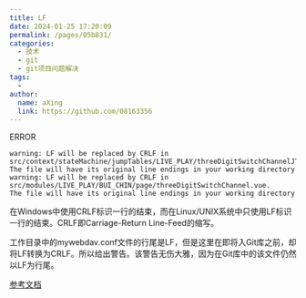 ```yaml
---
title: LF
date: 2024-01-25 17:20:09
permalink: /pages/05b831/
categories:
  - 技术
  - git
  - git项目问题解决
tags:
  - 
author: 
  name: aXing
  link: https://github.com/08163356
---
```


ERROR

```
warning: LF will be replaced by CRLF in src/context/stateMachine/jumpTables/LIVE_PLAY/threeDigitSwitchChannelJT.js.
The file will have its original line endings in your working directory
warning: LF will be replaced by CRLF in src/modules/LIVE_PLAY/BUI_CHIN/page/threeDigitSwitchChannel.vue.
The file will have its original line endings in your working directory
```

在Windows中使用CRLF标识一行的结束，而在Linux/UNIX系统中只使用LF标识一行的结束。CRLF即Carriage-Return Line-Feed的缩写。

工作目录中的mywebdav.conf文件的行尾是LF，但是这里在即将入Git库之前，却将LF转换为CRLF。所以给出警告。该警告无伤大雅，因为在Git库中的该文件仍然以LF为行尾。

[参考文档](https://blog.csdn.net/taiyangdao/article/details/78629107)

<!-- more -->
